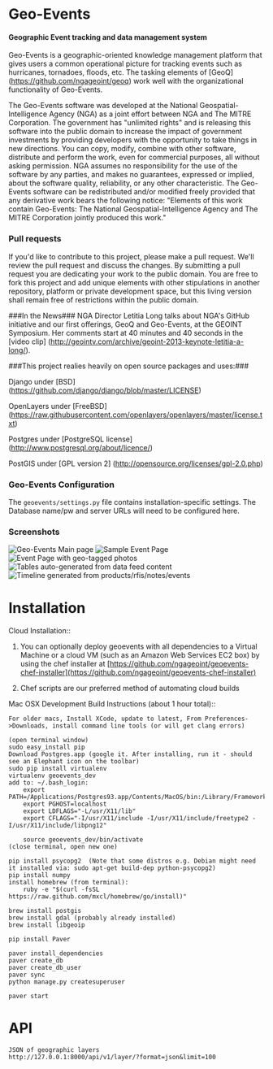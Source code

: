 Geo-Events
=======

#### Geographic Event tracking and data management system ####

Geo-Events is a geographic-oriented knowledge management platform that gives users a common operational picture for tracking events such as hurricanes, tornadoes, floods, etc.  The tasking elements of [GeoQ]  (https://github.com/ngageoint/geoq) work well with the organizational functionality of Geo-Events.    

The Geo-Events software was developed at the National Geospatial-Intelligence Agency (NGA) as a joint effort between NGA and The MITRE Corporation. The government has "unlimited rights" and is releasing this software into the public domain to increase the impact of government investments by providing developers with the opportunity to take things in new directions.  You can copy, modify, combine with other software, distribute and perform the work, even for commercial purposes, all without asking permission.  NGA assumes no responsibility for the use of the software by any parties, and makes no guarantees, expressed or implied, about the software quality, reliability, or any other characteristic.  The Geo-Events software can be redistributed and/or modified freely provided that any derivative work bears the following notice: "Elements of this work contain Geo-Events: The National Geospatial-Intelligence Agency and The MITRE Corporation jointly produced this work."

### Pull requests ###

If you'd like to contribute to this project, please make a pull request. We'll review the pull request and discuss the changes. By submitting a pull request you are dedicating your work to the public domain.  You are free to fork this project and add unique elements with other stipulations in another repository, platform or private development space, but this living version shall remain free of restrictions within the public domain.  

###In the News###
NGA Director Letitia Long talks about NGA's GitHub initiative and our first offerings, GeoQ and Geo-Events, at the GEOINT Symposium.  Her comments start at 40 minutes and 40 seconds in the [video clip] (http://geointv.com/archive/geoint-2013-keynote-letitia-a-long/).


###This project realies heavily on open source packages and uses:###

Django under [BSD] (https://github.com/django/django/blob/master/LICENSE)

OpenLayers under [FreeBSD] (https://raw.githubusercontent.com/openlayers/openlayers/master/license.txt)

Postgres under [PostgreSQL license] (http://www.postgresql.org/about/licence/)

PostGIS under [GPL version 2] (http://opensource.org/licenses/gpl-2.0.php)


### Geo-Events Configuration ###

The ``geoevents/settings.py`` file contains installation-specific settings. The Database name/pw and server URLs will need to be configured here.

### Screenshots ###

![Geo-Events Main page](https://cloud.githubusercontent.com/assets/147580/2809374/4021437e-cd6b-11e3-9c60-32030cfee63f.png)
![Sample Event Page](https://cloud.githubusercontent.com/assets/147580/2809375/402542bc-cd6b-11e3-97b0-2c53669c13ff.png)
![Event Page with geo-tagged photos](https://cloud.githubusercontent.com/assets/147580/2809376/402590aa-cd6b-11e3-83c9-e3bdf49bf491.png)
![Tables auto-generated from data feed content](https://cloud.githubusercontent.com/assets/147580/2809377/4025c638-cd6b-11e3-8dbe-cd5b97c32da7.png)
![Timeline generated from products/rfis/notes/events](https://cloud.githubusercontent.com/assets/147580/2809378/40279a76-cd6b-11e3-8693-a43c5c5a3fb7.png)


Installation
============

Cloud Installation::

1. You can optionally deploy geoevents with all dependencies to a Virtual Machine or a cloud VM (such as an Amazon Web Services EC2 box) by using the chef installer at [https://github.com/ngageoint/geoevents-chef-installer](https://github.com/ngageoint/geoevents-chef-installer)

2. Chef scripts are our preferred method of automating cloud builds


Mac OSX Development Build Instructions (about 1 hour total)::

    For older macs, Install XCode, update to latest, From Preferences->Downloads, install command line tools (or will get clang errors)

    (open terminal window)
    sudo easy_install pip
    Download Postgres.app (google it. After installing, run it - should see an Elephant icon on the toolbar)
    sudo pip install virtualenv
    virtualenv geoevents_dev
    add to: ~/.bash_login:
        export PATH=/Applications/Postgres93.app/Contents/MacOS/bin:/Library/Frameworks/Python.framework/Versions/Current/bin:$PATH
        export PGHOST=localhost
        export LDFLAGS="-L/usr/X11/lib"
        export CFLAGS="-I/usr/X11/include -I/usr/X11/include/freetype2 -I/usr/X11/include/libpng12"

        source geoevents_dev/bin/activate
    (close terminal, open new one)

    pip install psycopg2  (Note that some distros e.g. Debian might need it installed via: sudo apt-get build-dep python-psycopg2)
    pip install numpy
    install homebrew (from terminal):
        ruby -e "$(curl -fsSL https://raw.github.com/mxcl/homebrew/go/install)"

    brew install postgis
    brew install gdal (probably already installed)
    brew install libgeoip

    pip install Paver

    paver install_dependencies
    paver create_db
    paver create_db_user
    paver sync
    python manage.py createsuperuser

    paver start

API
===

    JSON of geographic layers
    http://127.0.0.1:8000/api/v1/layer/?format=json&limit=100

